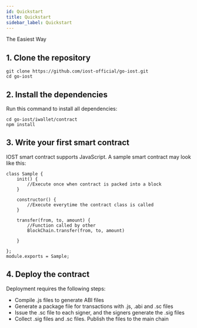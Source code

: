 ```yaml
---
id: Quickstart
title: Quickstart
sidebar_label: Quickstart
---
```


The Easiest Way

## 1. Clone the repository

```
git clone https://github.com/iost-official/go-iost.git
cd go-iost
```

## 2. Install the dependencies

Run this command to install all dependencies:

```
cd go-iost/iwallet/contract
npm install
```

## 3. Write your first smart contract

IOST smart contract supports JavaScript. A sample smart contract may look like this:

```
class Sample {
    init() {
        //Execute once when contract is packed into a block
    }

    constructor() {
        //Execute everytime the contract class is called
    }

    transfer(from, to, amount) {
        //Function called by other
        BlockChain.transfer(from, to, amount)

    }

};
module.exports = Sample;
```

## 4. Deploy the contract

Deployment requires the following steps:

- Compile .js files to generate ABI files
- Generate a package file for transactions with .js, .abi and .sc files
- Issue the .sc file to each signer, and the signers generate the .sig files
- Collect .sig files and .sc files. Publish the files to the main chain
